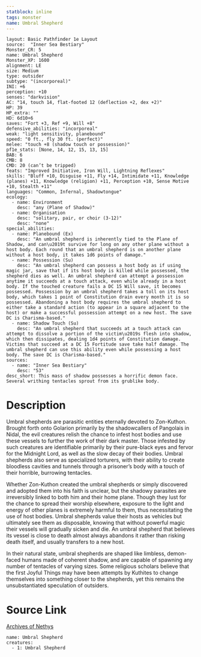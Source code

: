 ```yaml
---
statblock: inline
tags: monster
name: Umbral Shepherd
---
```

```statblock
layout: Basic Pathfinder 1e Layout
source:  "Inner Sea Bestiary"
Monster_CR: 5
name: Umbral Shepherd
Monster_XP: 1600
alignment: LE
size: Medium
type: outsider
subtype: "(incorporeal)"
INI: +6
perception: +10
senses: "darkvision"
AC: "14, touch 14, flat-footed 12 (deflection +2, dex +2)"
HP: 39
HP_extra: ""
HD: 6d10+6
saves: "Fort +3, Ref +9, Will +8"
defensive_abilities: "incorporeal"
weak: "light sensitivity, planebound"
speed: "0 ft., fly 30 ft. (perfect)"
melee: "touch +8 (shadow touch or possession)"
pf1e_stats: [None, 14, 12, 15, 13, 15]
BAB: 6
CMB: 8
CMD: 20 (can’t be tripped)
feats: "Improved Initiative, Iron Will, Lightning Reflexes"
skills: "Bluff +10, Disguise +11, Fly +14, Intimidate +11, Knowledge (planes) +11, Knowledge (religion) +11, Perception +10, Sense Motive +10, Stealth +11"
languages: "Common, Infernal, Shadowtongue"
ecology:
  - name: Environment
    desc: "any (Plane of Shadow)"
  - name: Organisation
    desc: "solitary, pair, or choir (3-12)"
    desc: "none"
special_abilities:
  - name: Planebound (Ex)
    desc: "An umbral shepherd is inherently tied to the Plane of Shadow, and can\u2019t survive for long on any other plane without a host body. Each round that an umbral shepherd is on another plane without a host body, it takes 1d6 points of damage."
  - name: Possession (Su)
    desc: "An umbral shepherd can possess a host body as if using magic jar, save that if its host body is killed while possessed, the shepherd dies as well. An umbral shepherd can attempt a possession anytime it succeeds at a touch attack, even while already in a host body. If the touched creature fails a DC 15 Will save, it becomes possessed. Possession by an umbral shepherd takes a toll on its host body, which takes 1 point of Constitution drain every month it is so possessed. Abandoning a host body requires the umbral shepherd to either take a standard action (to appear in a square adjacent to the host) or make a successful possession attempt on a new host. The save DC is Charisma-based."
  - name: Shadow Touch (Su)
    desc: "An umbral shepherd that succeeds at a touch attack can attempt to dissolve a portion of the victim\u2019s flesh into shadow, which then dissipates, dealing 1d4 points of Constitution damage. Victims that succeed at a DC 15 Fortitude save take half damage. The umbral shepherd can use this ability even while possessing a host body. The save DC is Charisma-based."
sources:
  - name: "Inner Sea Bestiary"
    desc: "53"
desc_short: This mass of shadow possesses a horrific demon face. Several writhing tentacles sprout from its grublike body.
```
# Description
Umbral shepherds are parasitic entities eternally devoted to Zon-Kuthon. Brought forth onto Golarion primarily by the shadowcallers of Pangolais in Nidal, the evil creatures relish the chance to infest host bodies and use these vessels to further the work of their dark master. Those infested by such creatures are identifiable primarily by their pure-black eyes and fervor for the Midnight Lord, as well as the slow decay of their bodies. Umbral shepherds also serve as specialized torturers, with their ability to create bloodless cavities and tunnels through a prisoner’s body with a touch of their horrible, burrowing tentacles.

Whether Zon-Kuthon created the umbral shepherds or simply discovered and adopted them into his faith is unclear, but the shadowy parasites are irreversibly linked to both him and their home plane. Though they lust for the chance to spread their worship elsewhere, exposure to the light and energy of other planes is extremely harmful to them, thus necessitating the use of host bodies. Umbral shepherds value their hosts as vehicles but ultimately see them as disposable, knowing that without powerful magic their vessels will gradually sicken and die. An umbral shepherd that believes its vessel is close to death almost always abandons it rather than risking death itself, and usually transfers to a new host.

In their natural state, umbral shepherds are shaped like limbless, demon-faced humans made of coherent shadow, and are capable of spawning any number of tentacles of varying sizes. Some religious scholars believe that the first Joyful Things may have been attempts by Kuthites to change themselves into something closer to the shepherds, yet this remains the unsubstantiated speculation of outsiders.
# Source Link
[Archives of Nethys](https://aonprd.com/MonsterDisplay.aspx?ItemName=Umbral%20Shepherd)
```encounter-table
name: Umbral Shepherd
creatures:
  - 1: Umbral Shepherd
```
